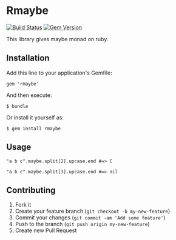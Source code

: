 # Rmaybe

[![Build Status](https://travis-ci.org/kmdsbng/rmaybe.svg?branch=master)](https://travis-ci.org/kmdsbng/rmaybe)
[![Gem Version](https://badge.fury.io/rb/rmaybe.png)](http://badge.fury.io/rb/rmaybe)

This library gives maybe monad on ruby.

## Installation

Add this line to your application's Gemfile:

    gem 'rmaybe'

And then execute:

    $ bundle

Or install it yourself as:

    $ gem install rmaybe

## Usage

    "a b c".maybe.split[2].upcase.end #=> C

    "a b c".maybe.split[3].upcase.end #=> nil


## Contributing

1. Fork it
2. Create your feature branch (`git checkout -b my-new-feature`)
3. Commit your changes (`git commit -am 'Add some feature'`)
4. Push to the branch (`git push origin my-new-feature`)
5. Create new Pull Request

